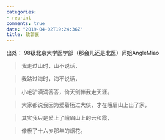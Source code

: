 ```yaml
---
categories:
- reprint
comments: true
date: "2019-04-02T19:24:36Z"
title: 致郭襄
---
```


出处： 98级北京大学医学部（那会儿还是北医）师姐AngleMiao



> 我走过山时，山不说话，

> 我路过海时，海不说话，

> 小毛驴滴滴答答，倚天剑伴我走天涯。

> 大家都说我因为爱着杨过大侠，才在峨眉山上出了家，

> 其实我只是爱上了峨眉山上的云和霞，

> 像极了十六岁那年的烟花。
